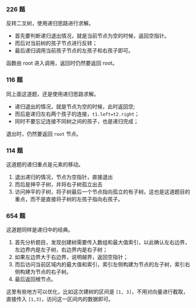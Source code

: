 ### 226 题

反转二叉树，使用递归思路进行求解。

- 首先要判断递归退出情况，就是当前节点为空的时候，返回空指针。
- 而后对当前树的孩子节点进行反转；
- 最后递归调用当前孩子节点的左孩子和右孩子即可。

函数由 root 进入调用，返回时仍然要返回 root。

### 116 题

同上面这道题，还是使用递归思路求解。

- 递归退出的情况，就是节点为空的时候，此时返回空;
- 而后是递归左右两个孩子的连接，`t1.left=t2.right`；
- 同时不要忘记连接不同树之间的孩子，也是递归完成；

退出时，仍然要返回 `root` 节点。

### 114 题

这道题的递归重点是元素的移动。

1. 退出递归的情况，节点为空指针，直接退出
2. 而后是抻平子树，并将右子树孤立出去
3. 访问抻平的子树，将子树最后一个节点指向孤立的有子树。这也是这道题目的重点，而不是直接将子树的左孩子指向右孩子。

### 654 题

这道题同样是递归中的经典。

1. 首先分析题目，发现创建树需要传入数组和最大值索引，以此确认左右边界，左边界内是左子树，右边界内是右子树；
2. 如果左边界大于右边界，说明越界，返回空指针；
3. 而后访问当前区域内的最大值和索引，索引左侧构建为节点的左子树，索引右侧构建为节点的右子树。
4. 最后返回根节点。

这里有些地方可以优化，比如这次建树的区间是 `[1, 3]`，不用对向量进行截取，直接传入 `[1,3]`，访问这一区间内的数据即可。
